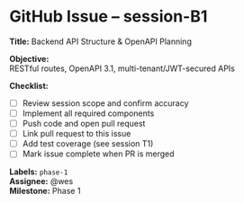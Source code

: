 # GitHub Issue – session-B1

**Title:** Backend API Structure & OpenAPI Planning

**Objective:**  
RESTful routes, OpenAPI 3.1, multi-tenant/JWT-secured APIs

**Checklist:**  
- [ ] Review session scope and confirm accuracy  
- [ ] Implement all required components  
- [ ] Push code and open pull request  
- [ ] Link pull request to this issue  
- [ ] Add test coverage (see session T1)  
- [ ] Mark issue complete when PR is merged

**Labels:** `phase-1`  
**Assignee:** @wes  
**Milestone:** Phase 1  
